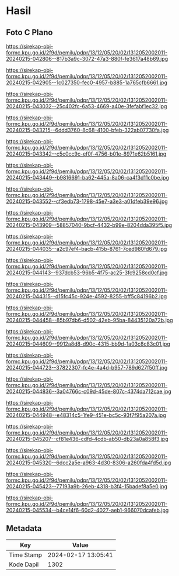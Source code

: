 # Hasil

## Foto C Plano

https://sirekap-obj-formc.kpu.go.id/2f9d/pemilu/pdpr/13/12/05/20/02/1312052002011-20240215-042806--817b3a9c-3072-47a3-880f-fe3617a48b69.jpg

https://sirekap-obj-formc.kpu.go.id/2f9d/pemilu/pdpr/13/12/05/20/02/1312052002011-20240215-042905--1c027350-fec0-4957-b885-1a765cfb6661.jpg

https://sirekap-obj-formc.kpu.go.id/2f9d/pemilu/pdpr/13/12/05/20/02/1312052002011-20240215-043032--25c402fc-6a53-4669-a40e-3fefabf1ec32.jpg

https://sirekap-obj-formc.kpu.go.id/2f9d/pemilu/pdpr/13/12/05/20/02/1312052002011-20240215-043215--6ddd3760-8c68-4100-bfeb-322ab07730fa.jpg

https://sirekap-obj-formc.kpu.go.id/2f9d/pemilu/pdpr/13/12/05/20/02/1312052002011-20240215-043342--c5c0cc9c-ef0f-4756-b01e-8971e62b5161.jpg

https://sirekap-obj-formc.kpu.go.id/2f9d/pemilu/pdpr/13/12/05/20/02/1312052002011-20240215-043449--b9816691-ba62-445a-8a06-ca4f3d11c0be.jpg

https://sirekap-obj-formc.kpu.go.id/2f9d/pemilu/pdpr/13/12/05/20/02/1312052002011-20240215-043552--cf3edb73-1798-45e7-a3e3-a01dfeb39e96.jpg

https://sirekap-obj-formc.kpu.go.id/2f9d/pemilu/pdpr/13/12/05/20/02/1312052002011-20240215-043909--58857040-9bcf-4432-b99e-8204dda395f5.jpg

https://sirekap-obj-formc.kpu.go.id/2f9d/pemilu/pdpr/13/12/05/20/02/1312052002011-20240215-044035--a2c97ef4-bacb-415b-8761-7ced980fd679.jpg

https://sirekap-obj-formc.kpu.go.id/2f9d/pemilu/pdpr/13/12/05/20/02/1312052002011-20240215-044143--937dcb53-96b5-4f75-ac25-3fc9258cd0cf.jpg

https://sirekap-obj-formc.kpu.go.id/2f9d/pemilu/pdpr/13/12/05/20/02/1312052002011-20240215-044315--d15fc45c-924e-4592-8255-bff5c84196b2.jpg

https://sirekap-obj-formc.kpu.go.id/2f9d/pemilu/pdpr/13/12/05/20/02/1312052002011-20240215-044458--85b97db6-d502-42eb-95ba-84435120a72b.jpg

https://sirekap-obj-formc.kpu.go.id/2f9d/pemilu/pdpr/13/12/05/20/02/1312052002011-20240215-044609--9912a8d8-d90c-4315-bb9d-1a03c8c83c01.jpg

https://sirekap-obj-formc.kpu.go.id/2f9d/pemilu/pdpr/13/12/05/20/02/1312052002011-20240215-044723--37822307-fc4e-4a4d-b957-789d627f50ff.jpg

https://sirekap-obj-formc.kpu.go.id/2f9d/pemilu/pdpr/13/12/05/20/02/1312052002011-20240215-044836--3a04766c-c09d-45de-807c-4374da712cae.jpg

https://sirekap-obj-formc.kpu.go.id/2f9d/pemilu/pdpr/13/12/05/20/02/1312052002011-20240215-044948--e48314c5-1fe9-451e-bc5c-93f7f95a207a.jpg

https://sirekap-obj-formc.kpu.go.id/2f9d/pemilu/pdpr/13/12/05/20/02/1312052002011-20240215-045207--cf81e436-cdfd-4cdb-ab50-db23a0a858f3.jpg

https://sirekap-obj-formc.kpu.go.id/2f9d/pemilu/pdpr/13/12/05/20/02/1312052002011-20240215-045320--6dcc2a5e-a963-4d30-8306-a260fda4fd5d.jpg

https://sirekap-obj-formc.kpu.go.id/2f9d/pemilu/pdpr/13/12/05/20/02/1312052002011-20240215-045423--77193a9b-26eb-4318-b3f4-15badef8a5e0.jpg

https://sirekap-obj-formc.kpu.go.id/2f9d/pemilu/pdpr/13/12/05/20/02/1312052002011-20240215-045534--b4ce14f6-60d2-4027-aeb1-966070dcafeb.jpg


## Metadata

| Key        | Value               |
| ---------- | ------------------- |
| Time Stamp | 2024-02-17 13:05:41 |
| Kode Dapil | 1302                |



